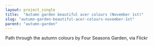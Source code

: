 ```yaml
---
layout: project_single
title:  "Autumn garden beautiful acer colours (November 1st)"
slug: "autumn-garden-beautiful-acer-colours-november-1st"
parent: "autumn-garden"
---
```

Path through the autumn colours by Four Seasons Garden, via Flickr